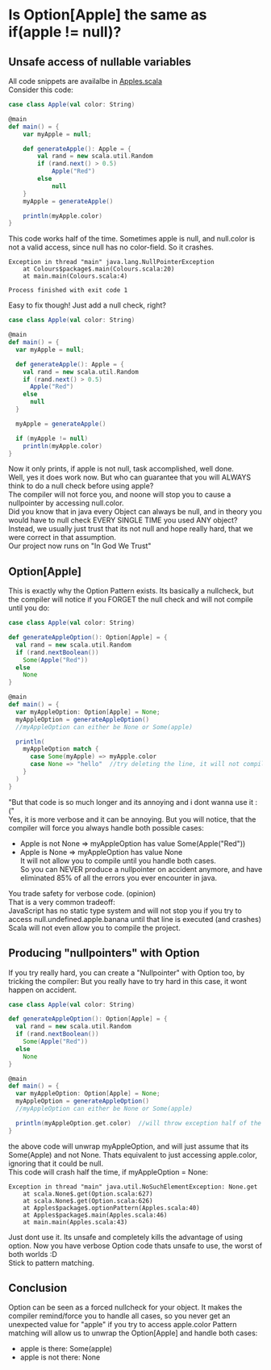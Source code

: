 # Is Option[Apple] the same as if(apple != null)?

## Unsafe access of nullable variables
All code snippets are availalbe in [Apples.scala](./Apples.scala)  
Consider this code:
```scala
case class Apple(val color: String)

@main
def main() = {
    var myApple = null;

    def generateApple(): Apple = {
        val rand = new scala.util.Random
        if (rand.next() > 0.5)
            Apple("Red")
        else
            null
    }
    myApple = generateApple()

    println(myApple.color)
}

```
This code works half of the time. Sometimes apple is null, and null.color is not a valid access, since null has no color-field. So it crashes.
```
Exception in thread "main" java.lang.NullPointerException
	at Colours$package$.main(Colours.scala:20)
	at main.main(Colours.scala:4)

Process finished with exit code 1
```

Easy to fix though! Just add a null check, right?

```scala
case class Apple(val color: String)

@main
def main() = {
  var myApple = null;

  def generateApple(): Apple = {
    val rand = new scala.util.Random
    if (rand.next() > 0.5)
      Apple("Red")
    else
      null
  }

  myApple = generateApple()

  if (myApple != null)
    println(myApple.color)
}
```
Now it only prints, if apple is not null, task accomplished, well done.  
Well, yes it does work now. But who can guarantee that you will ALWAYS think to do a null check before using apple?  
The compiler will not force you, and noone will stop you to cause a nullpointer by accessing null.color.  
Did you know that in java every Object can always be null, and in theory you would have to null check EVERY SINGLE TIME you used ANY object?  
Instead, we usually just trust that its not null and hope really hard, that we were correct in that assumption.  
Our project now runs on "In God We Trust"  

## Option[Apple] 

This is exactly why the Option Pattern exists. Its basically a nullcheck, but the compiler will notice if you FORGET the null check and 
will not compile until you do:

```scala
case class Apple(val color: String)

def generateAppleOption(): Option[Apple] = {
  val rand = new scala.util.Random
  if (rand.nextBoolean())
    Some(Apple("Red"))
  else
    None
}

@main
def main() = {
  var myAppleOption: Option[Apple] = None;
  myAppleOption = generateAppleOption()
  //myAppleOption can either be None or Some(apple)

  println(
    myAppleOption match {
      case Some(myApple) => myApple.color
      case None => "hello"  //try deleting the line, it will not compile anymore
    }
  )
}
```

"But that code is so much longer and its annoying and i dont wanna use it :("  
Yes, it is more verbose and it can be annoying. But you will notice, that the compiler will force you always handle both possible cases:
- Apple is not None => myAppleOption has value Some(Apple("Red"))  
- Apple is None => myAppleOption has value None  
It will not allow you to compile until you handle both cases.  
So you can NEVER produce a nullpointer on accident anymore, and have eliminated 85% of all the errors you ever encounter in java.  
  
You trade safety for verbose code. (opinion)  
That is a very common tradeoff:   
JavaScript has no static type system and will not stop you if you try to access null.undefined.apple.banana until that line is executed (and crashes)  
Scala will not even allow you to compile the project.

## Producing "nullpointers" with Option
If you try really hard, you can create a "Nullpointer" with Option too, by tricking the compiler:
But you really have to try hard in this case, it wont happen on accident.
```scala
case class Apple(val color: String)

def generateAppleOption(): Option[Apple] = {
  val rand = new scala.util.Random
  if (rand.nextBoolean())
    Some(Apple("Red"))
  else
    None
}

@main
def main() = {
  var myAppleOption: Option[Apple] = None;
  myAppleOption = generateAppleOption()
  //myAppleOption can either be None or Some(apple)

  println(myAppleOption.get.color)  //will throw exception half of the time
}
```
the above code will unwrap myAppleOption, and will just assume that its Some(Apple) and not None.
Thats equivalent to just accessing apple.color, ignoring that it could be null.  
This code will crash half the time, if myAppleOption = None:
```
Exception in thread "main" java.util.NoSuchElementException: None.get
	at scala.None$.get(Option.scala:627)
	at scala.None$.get(Option.scala:626)
	at Apples$package$.optionPattern(Apples.scala:40)
	at Apples$package$.main(Apples.scala:46)
	at main.main(Apples.scala:43)
```
Just dont use it. Its unsafe and completely kills the advantage of using option.
Now you have verbose Option code thats unsafe to use, the worst of both worlds :D  
Stick to pattern matching.  

## Conclusion
Option can be seen as a forced nullcheck for your object.
It makes the compiler remind/force you to handle all cases, so you never get an unexpected value for "apple" if you try to access apple.color
Pattern matching will allow us to unwrap the Option[Apple] and handle both cases:
- apple is there: Some(apple)
- apple is not there: None
